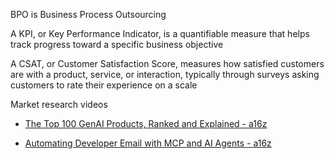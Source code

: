 BPO is Business Process Outsourcing

A KPI, or Key Performance Indicator, is a quantifiable measure that helps track progress toward a specific business objective

A CSAT, or Customer Satisfaction Score, measures how satisfied customers are with a product, service, or interaction, typically through surveys asking customers to rate their experience on a scale

Market research videos

* [The Top 100 GenAI Products, Ranked and Explained - a16z](https://youtu.be/c0_7ffZte80?si=WcBabXTwX21dG8Si)

* [Automating Developer Email with MCP and AI Agents - a16z](https://youtu.be/8fxX1IuWIek?si=tpdUF9PoXvUB8Coz)
